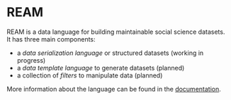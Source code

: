 # REAM

REAM is a data language for building maintainable social science datasets.
It has three main components:

- a *data serialization language* or structured datasets (working in progress)
- a *data template language* to generate datasets (planned)
- a collection of *filters* to manipulate data (planned)

More information about the language can be found in the [documentation](https://ream-lang.org).
